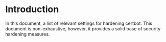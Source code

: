 # Introduction
In this document, a list of relevant settings for hardening certbot.
This document is non-exhaustive, however, it provides a solid base of security hardening 
measures.
